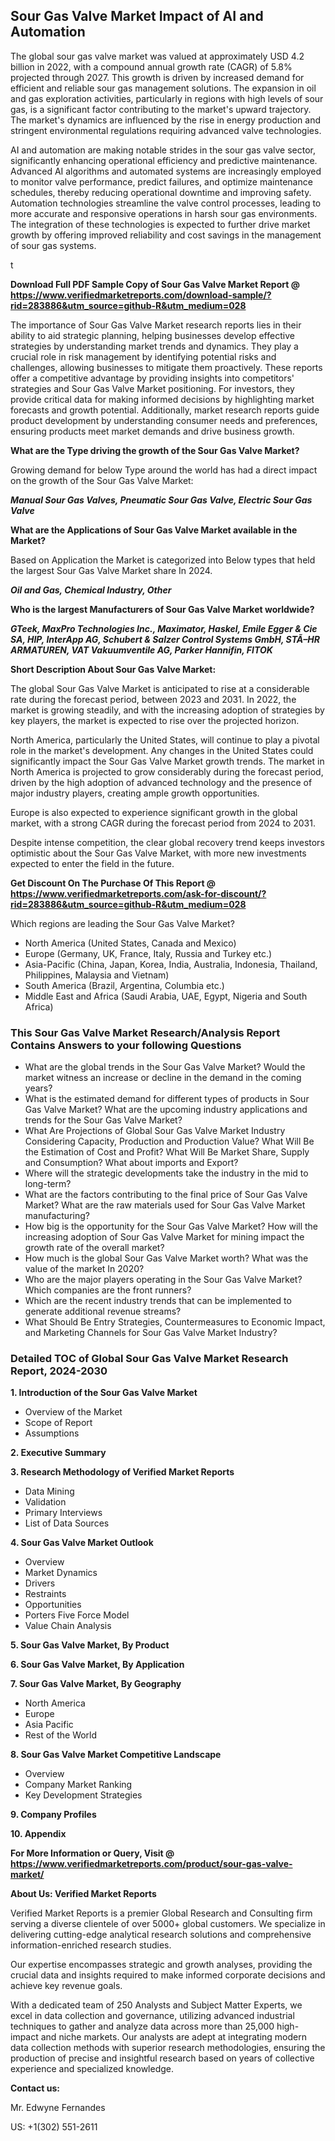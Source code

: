 <h2>Sour Gas Valve Market Impact of AI and Automation</h2><p>The global sour gas valve market was valued at approximately USD 4.2 billion in 2022, with a compound annual growth rate (CAGR) of 5.8% projected through 2027. This growth is driven by increased demand for efficient and reliable sour gas management solutions. The expansion in oil and gas exploration activities, particularly in regions with high levels of sour gas, is a significant factor contributing to the market's upward trajectory. The market's dynamics are influenced by the rise in energy production and stringent environmental regulations requiring advanced valve technologies.</p><p>AI and automation are making notable strides in the sour gas valve sector, significantly enhancing operational efficiency and predictive maintenance. Advanced AI algorithms and automated systems are increasingly employed to monitor valve performance, predict failures, and optimize maintenance schedules, thereby reducing operational downtime and improving safety. Automation technologies streamline the valve control processes, leading to more accurate and responsive operations in harsh sour gas environments. The integration of these technologies is expected to further drive market growth by offering improved reliability and cost savings in the management of sour gas systems.</p>t</p><p id="" class=""><strong>Download Full PDF Sample Copy of Sour Gas Valve Market Report @ <a href="https://www.verifiedmarketreports.com/download-sample/?rid=283886&utm_source=github-R&utm_medium=028" target="_blank">https://www.verifiedmarketreports.com/download-sample/?rid=283886&utm_source=github-R&utm_medium=028</a></strong></p><p>The importance of&nbsp;Sour Gas Valve Market research reports lies in their ability to aid strategic planning, helping businesses develop effective strategies by understanding market trends and dynamics. They play a crucial role in risk management by identifying potential risks and challenges, allowing businesses to mitigate them proactively. These reports offer a competitive advantage by providing insights into competitors' strategies and Sour Gas Valve Market positioning. For investors, they provide critical data for making informed decisions by highlighting market forecasts and growth potential. Additionally, market research reports guide product development by understanding consumer needs and preferences, ensuring products meet market demands and drive business growth.</p><p><strong>What are the&nbsp;Type driving the growth of the Sour Gas Valve Market?</strong></p><p id="" class="">Growing demand for below Type around the world has had a direct impact on the growth of the Sour Gas Valve Market:</p><em><strong>Manual Sour Gas Valves, Pneumatic Sour Gas Valve, Electric Sour Gas Valve</strong></em></p><strong>What are the&nbsp;Applications&nbsp;of Sour Gas Valve Market available in the Market?</strong></p><p id="" class="">Based on Application the Market is categorized into Below types that held the largest Sour Gas Valve Market share In 2024.</p><em><strong>Oil and Gas, Chemical Industry, Other</strong></em></p><strong>Who is the largest Manufacturers of Sour Gas Valve Market worldwide?</strong></p><p><em><strong>GTeek, MaxPro Technologies Inc., Maximator, Haskel, Emile Egger & Cie SA, HIP, InterApp AG, Schubert & Salzer Control Systems GmbH, STÃ–HR ARMATUREN, VAT Vakuumventile AG, Parker Hannifin, FITOK</strong></em></p><p id="" class=""><strong>Short Description About Sour Gas Valve Market:</strong></p><p>The global Sour Gas Valve Market is anticipated to rise at a considerable rate during the forecast period, between 2023 and 2031. In 2022, the market is growing steadily, and with the increasing adoption of strategies by key players, the market is expected to rise over the projected horizon.</p><p>North America, particularly the United States, will continue to play a pivotal role in the market's development. Any changes in the United States could significantly impact the Sour Gas Valve Market growth trends. The market in North America is projected to grow considerably during the forecast period, driven by the high adoption of advanced technology and the presence of major industry players, creating ample growth opportunities.</p><p>Europe is also expected to experience significant growth in the global market, with a strong CAGR during the forecast period from 2024 to 2031.</p><p>Despite intense competition, the clear global recovery trend keeps investors optimistic about the Sour Gas Valve Market, with more new investments expected to enter the field in the future.</p><p id="" class=""><strong>Get Discount On The Purchase Of This Report @ <a href="https://www.verifiedmarketreports.com/ask-for-discount/?rid=283886&utm_source=github-R&utm_medium=028" target="_blank">https://www.verifiedmarketreports.com/ask-for-discount/?rid=283886&utm_source=github-R&utm_medium=028</a></strong></p>Which regions are leading the Sour Gas Valve Market?</p><ul><li>North America (United States, Canada and Mexico)</li><li>Europe (Germany, UK, France, Italy, Russia and Turkey etc.)</li><li>Asia-Pacific (China, Japan, Korea, India, Australia, Indonesia, Thailand, Philippines, Malaysia and Vietnam)</li><li>South America (Brazil, Argentina, Columbia etc.)</li><li>Middle East and Africa (Saudi Arabia, UAE, Egypt, Nigeria and South Africa)</li></ul><h3 id="" class="">This Sour Gas Valve Market Research/Analysis Report Contains Answers to your following Questions</h3><ul><li>What are the global trends in the Sour Gas Valve Market? Would the market witness an increase or decline in the demand in the coming years?</li><li>What is the estimated demand for different types of products in Sour Gas Valve Market? What are the upcoming industry applications and trends for the Sour Gas Valve Market?</li><li>What Are Projections of Global Sour Gas Valve Market Industry Considering Capacity, Production and Production Value? What Will Be the Estimation of Cost and Profit? What Will Be Market Share, Supply and Consumption? What about imports and Export?</li><li>Where will the strategic developments take the industry in the mid to long-term?</li><li>What are the factors contributing to the final price of Sour Gas Valve Market? What are the raw materials used for Sour Gas Valve Market manufacturing?</li><li>How big is the opportunity for the Sour Gas Valve Market? How will the increasing adoption of Sour Gas Valve Market for mining impact the growth rate of the overall market?</li><li>How much is the global Sour Gas Valve Market worth? What was the value of the market In 2020?</li><li>Who are the major players operating in the Sour Gas Valve Market? Which companies are the front runners?</li><li>Which are the recent industry trends that can be implemented to generate additional revenue streams?</li><li>What Should Be Entry Strategies, Countermeasures to Economic Impact, and Marketing Channels for Sour Gas Valve Market Industry?</li></ul><h3 id="" class="">Detailed TOC of Global Sour Gas Valve Market Research Report, 2024-2030</h3><p id="" class=""><strong>1. Introduction of the Sour Gas Valve Market</strong></p><ul><li>Overview of the Market</li><li>Scope of Report</li><li>Assumptions</li></ul><p id="" class=""><strong>2. Executive Summary</strong></p><p id="" class=""><strong>3. Research Methodology of Verified Market Reports</strong></p><ul><li>Data Mining</li><li>Validation</li><li>Primary Interviews</li><li>List of Data Sources</li></ul><p id="" class=""><strong>4. Sour Gas Valve Market Outlook</strong></p><ul><li>Overview</li><li>Market Dynamics</li><li>Drivers</li><li>Restraints</li><li>Opportunities</li><li>Porters Five Force Model</li><li>Value Chain Analysis</li></ul><p id="" class=""><strong>5. Sour Gas Valve Market, By Product</strong></p><p id="" class=""><strong>6. Sour Gas Valve Market, By Application</strong></p><p id="" class=""><strong>7. Sour Gas Valve Market, By Geography</strong></p><ul><li>North America</li><li>Europe</li><li>Asia Pacific</li><li>Rest of the World</li></ul><p id="" class=""><strong>8. Sour Gas Valve Market Competitive Landscape</strong></p><ul><li>Overview</li><li>Company Market Ranking</li><li>Key Development Strategies</li></ul><p id="" class=""><strong>9. Company Profiles</strong></p><p id="" class=""><strong>10. Appendix</strong></p><p id="" class=""><strong>For More Information or Query, Visit @ <a href="https://www.verifiedmarketreports.com/product/sour-gas-valve-market/" target="_blank">https://www.verifiedmarketreports.com/product/sour-gas-valve-market/</a></strong></p><p id="" class=""><strong>About Us: Verified Market Reports</strong></p><p id="" class="">Verified Market Reports is a premier Global Research and Consulting firm serving a diverse clientele of over 5000+ global customers. We specialize in delivering cutting-edge analytical research solutions and comprehensive information-enriched research studies.</p><p id="" class="">Our expertise encompasses strategic and growth analyses, providing the crucial data and insights required to make informed corporate decisions and achieve key revenue goals.</p><p id="" class="">With a dedicated team of 250 Analysts and Subject Matter Experts, we excel in data collection and governance, utilizing advanced industrial techniques to gather and analyze data across more than 25,000 high-impact and niche markets. Our analysts are adept at integrating modern data collection methods with superior research methodologies, ensuring the production of precise and insightful research based on years of collective experience and specialized knowledge.</p><p id="" class=""><strong>Contact us:</strong></p><p id="" class="">Mr. Edwyne Fernandes</p><p id="" class="">US: +1(302) 551-2611</p>